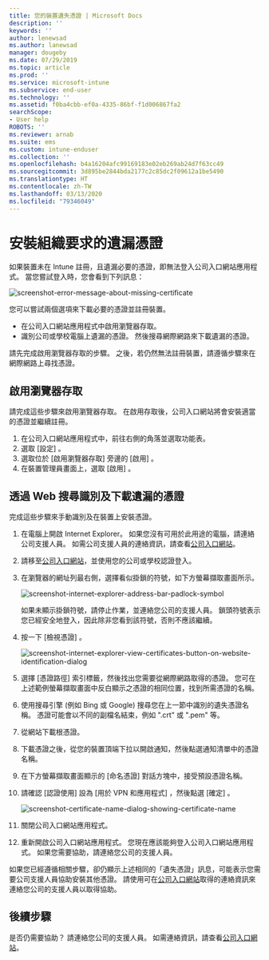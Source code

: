 ```yaml
---
title: 您的裝置遺失憑證 | Microsoft Docs
description: ''
keywords: ''
author: lenewsad
ms.author: lanewsad
manager: dougeby
ms.date: 07/29/2019
ms.topic: article
ms.prod: ''
ms.service: microsoft-intune
ms.subservice: end-user
ms.technology: ''
ms.assetid: f0ba4cbb-ef0a-4335-86bf-f1d006867fa2
searchScope:
- User help
ROBOTS: ''
ms.reviewer: arnab
ms.suite: ems
ms.custom: intune-enduser
ms.collection: ''
ms.openlocfilehash: b4a16204afc99169183e02eb269ab24d7f63cc49
ms.sourcegitcommit: 3d895be2844bda2177c2c85dc2f09612a1be5490
ms.translationtype: HT
ms.contentlocale: zh-TW
ms.lasthandoff: 03/13/2020
ms.locfileid: "79346049"
---
```

# <a name="install-missing-certificate-required-by-your-organization"></a>安裝組織要求的遺漏憑證  

如果裝置未在 Intune 註冊，且遺漏必要的憑證，即無法登入公司入口網站應用程式。 當您嘗試登入時，您會看到下列訊息：

![screenshot-error-message-about-missing-certificate](./media/andr-cert_install-1-cert_missing.png)

您可以嘗試兩個選項來下載必要的憑證並註冊裝置。 

- 在公司入口網站應用程式中啟用瀏覽器存取。
- 識別公司或學校電腦上遺漏的憑證。 然後搜尋網際網路來下載遺漏的憑證。 

請先完成啟用瀏覽器存取的步驟。 之後，若仍然無法註冊裝置，請遵循步驟來在網際網路上尋找憑證。 

## <a name="enable-browser-access"></a>啟用瀏覽器存取
請完成這些步驟來啟用瀏覽器存取。 在啟用存取後，公司入口網站將會安裝適當的憑證並繼續註冊。    

1. 在公司入口網站應用程式中，前往右側的角落並選取功能表。  
2. 選取 [設定]  。  
3. 選取位於 [啟用瀏覽器存取]  旁邊的 [啟用]  。  
4. 在裝置管理員畫面上，選取 [啟用]  。 

## <a name="identify-and-download-the-missing-certificate-through-web-search"></a>透過 Web 搜尋識別及下載遺漏的憑證
完成這些步驟來手動識別及在裝置上安裝憑證。  

1. 在電腦上開啟 Internet Explorer。 如果您沒有可用於此用途的電腦，請連絡公司支援人員。 如需公司支援人員的連絡資訊，請查看[公司入口網站](https://go.microsoft.com/fwlink/?linkid=2010980)。

2. 請移至[公司入口網站](https://go.microsoft.com/fwlink/?linkid=2010980)，並使用您的公司或學校認證登入。

3. 在瀏覽器的網址列最右側，選擇看似掛鎖的符號，如下方螢幕擷取畫面所示。

    ![screenshot-internet-explorer-address-bar-padlock-symbol](./media/andr-missing-cert-ie-padlock-symbol.png)

    如果未顯示掛鎖符號，請停止作業，並連絡您公司的支援人員。 鎖頭符號表示您已經安全地登入，因此除非您看到該符號，否則不應該繼續。

4. 按一下 [檢視憑證]  。

    ![screenshot-internet-explorer-view-certificates-button-on-website-identification-dialog](./media/andr-missg-cert-ie-view-cert-button.png)

5. 選擇 [憑證路徑]  索引標籤，然後找出您需要從網際網路取得的憑證。 您可在上述範例螢幕擷取畫面中反白顯示之憑證的相同位置，找到所需憑證的名稱。

6. 使用搜尋引擎 (例如 Bing 或 Google) 搜尋您在上一節中識別的遺失憑證名稱。 憑證可能會以不同的副檔名結束，例如 ".crt" 或 ".pem" 等。

7. 從網站下載根憑證。

8. 下載憑證之後，從您的裝置頂端下拉以開啟通知，然後點選通知清單中的憑證名稱。

4. 在下方螢幕擷取畫面顯示的 [命名憑證]  對話方塊中，接受預設憑證名稱。

5. 請確認 [認證使用]  設為 [用於 VPN 和應用程式]  ，然後點選 [確定]  。

    ![screenshot-certificate-name-dialog-showing-certificate-name](./media/andr-missing-cert-cert-name.png)

6. 關閉公司入口網站應用程式。

7. 重新開啟公司入口網站應用程式。 您現在應該能夠登入公司入口網站應用程式。 如果您需要協助，請連絡您公司的支援人員。

如果您已經遵循相關步驟，卻仍顯示上述相同的「遺失憑證」訊息，可能表示您需要公司支援人員協助安裝其他憑證。 請使用可在[公司入口網站](https://go.microsoft.com/fwlink/?linkid=2010980)取得的連絡資訊來連絡您公司的支援人員以取得協助。

## <a name="next-steps"></a>後續步驟  

是否仍需要協助？ 請連絡您公司的支援人員。 如需連絡資訊，請查看[公司入口網站](https://go.microsoft.com/fwlink/?linkid=2010980)。  
